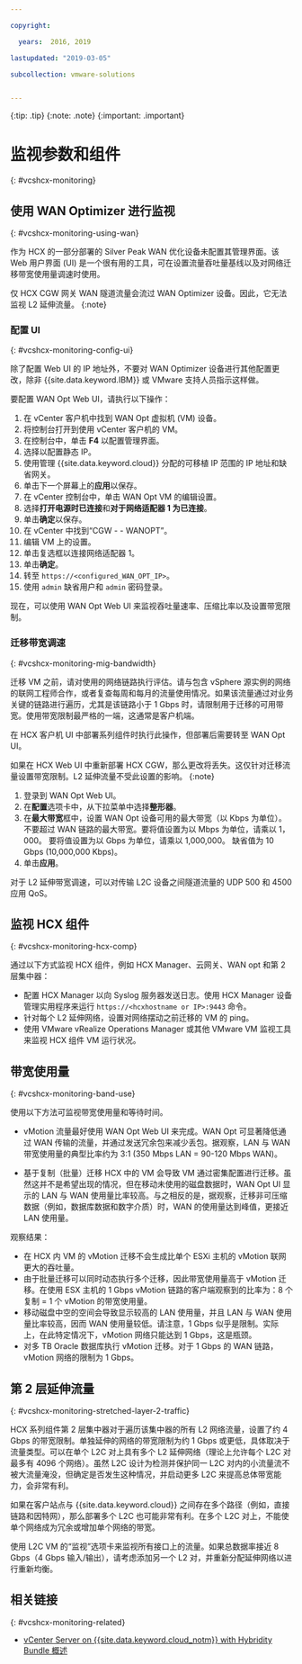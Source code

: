 ```yaml
---

copyright:

  years:  2016, 2019

lastupdated: "2019-03-05"

subcollection: vmware-solutions


---
```


{:tip: .tip}
{:note: .note}
{:important: .important}

# 监视参数和组件
{: #vcshcx-monitoring}

## 使用 WAN Optimizer 进行监视
{: #vcshcx-monitoring-using-wan}

作为 HCX 的一部分部署的 Silver Peak WAN 优化设备未配置其管理界面。该 Web 用户界面 (UI) 是一个很有用的工具，可在设置流量吞吐量基线以及对网络迁移带宽使用量调速时使用。

仅 HCX CGW 网关 WAN 隧道流量会流过 WAN Optimizer 设备。因此，它无法监视 L2 延伸流量。
{:note}

### 配置 UI
{: #vcshcx-monitoring-config-ui}

除了配置 Web UI 的 IP 地址外，不要对 WAN Optimizer 设备进行其他配置更改，除非 {{site.data.keyword.IBM}} 或 VMware 支持人员指示这样做。   

要配置 WAN Opt Web UI，请执行以下操作：
1.	在 vCenter 客户机中找到 WAN Opt 虚拟机 (VM) 设备。
2.	将控制台打开到使用 vCenter 客户机的 VM。
3.	在控制台中，单击 **F4** 以配置管理界面。
4.	选择以配置静态 IP。
5.	使用管理 {{site.data.keyword.cloud}} 分配的可移植 IP 范围的 IP 地址和缺省网关。
6.	单击下一个屏幕上的**应用**以保存。
7.  在 vCenter 控制台中，单击 WAN Opt VM 的编辑设置。
8.	选择**打开电源时已连接**和**对于网络适配器 1 为已连接**。
9.	单击**确定**以保存。
10.	在 vCenter 中找到“CGW - <xxx> - WANOPT”。
11.	编辑 VM 上的设置。
12.	单击复选框以连接网络适配器 1。
13.	单击**确定**。
14.	转至 `https://<configured_WAN_OPT_IP>`。
15.	使用 `admin` 缺省用户和 `admin` 密码登录。

现在，可以使用 WAN Opt Web UI 来监视吞吐量速率、压缩比率以及设置带宽限制。

### 迁移带宽调速
{: #vcshcx-monitoring-mig-bandwidth}

迁移 VM 之前，请对使用的网络链路执行评估。请与包含 vSphere 源实例的网络的联网工程师合作，或者复查每周和每月的流量使用情况。如果该流量通过对业务关键的链路进行遍历，尤其是该链路小于 1 Gbps 时，请限制用于迁移的可用带宽。使用带宽限制最严格的一端，这通常是客户机端。

在 HCX 客户机 UI 中部署系列组件时执行此操作，但部署后需要转至 WAN Opt UI。

如果在 HCX Web UI 中重新部署 HCX CGW，那么更改将丢失。这仅针对迁移流量设置带宽限制。L2 延伸流量不受此设置的影响。
{:note}

1. 登录到 WAN Opt Web UI。
2. 在**配置**选项卡中，从下拉菜单中选择**整形器**。
3. 在**最大带宽**框中，设置 WAN Opt 设备可用的最大带宽（以 Kbps 为单位）。不要超过 WAN 链路的最大带宽。要将值设置为以 Mbps 为单位，请乘以 1，000。 要将值设置为以 Gbps 为单位，请乘以 1,000,000。 缺省值为 10 Gbps (10,000,000 Kbps)。
4. 单击**应用**。

对于 L2 延伸带宽调速，可以对传输 L2C 设备之间隧道流量的 UDP 500 和 4500 应用 QoS。

## 监视 HCX 组件
{: #vcshcx-monitoring-hcx-comp}

通过以下方式监视 HCX 组件，例如 HCX Manager、云网关、WAN opt 和第 2 层集中器：

- 配置 HCX Manager 以向 Syslog 服务器发送日志。使用 HCX Manager 设备管理实用程序来运行 `https://<hcxhostname or
IP>:9443` 命令。
- 针对每个 L2 延伸网络，设置对网络摆动之前迁移的 VM 的 ping。
- 使用 VMware vRealize Operations Manager 或其他 VMware VM 监视工具来监视 HCX 组件 VM 运行状况。

## 带宽使用量
{: #vcshcx-monitoring-band-use}

使用以下方法可监视带宽使用量和等待时间。

- vMotion 流量最好使用 WAN Opt Web UI 来完成。WAN Opt 可显著降低通过 WAN 传输的流量，并通过发送冗余包来减少丢包。据观察，LAN 与 WAN 带宽使用量的典型比率约为 3:1 (350 Mbps LAN = 90-120 Mbps WAN)。

- 基于复制（批量）迁移 HCX 中的 VM 会导致 VM 通过密集配置进行迁移。虽然这并不是希望出现的情况，但在移动未使用的磁盘数据时，WAN Opt UI 显示的 LAN 与 WAN 使用量比率较高。与之相反的是，据观察，迁移非可压缩数据（例如，数据库数据和数字介质）时，WAN 的使用量达到峰值，更接近 LAN 使用量。

观察结果：
- 在 HCX 内 VM 的 vMotion 迁移不会生成比单个 ESXi 主机的 vMotion 联网更大的吞吐量。
- 由于批量迁移可以同时动态执行多个迁移，因此带宽使用量高于 vMotion 迁移。在使用 ESX 主机的 1 Gbps vMotion 链路的客户端观察到的比率为：8 个复制 = 1 个 vMotion 的带宽使用量。
- 移动磁盘中空的空间会导致显示较高的 LAN 使用量，并且 LAN 与 WAN 使用量比率较高，因而 WAN 使用量较低。请注意，1 Gbps 似乎是限制。实际上，在此特定情况下，vMotion 网络只能达到 1 Gbps，这是瓶颈。
- 对多 TB Oracle 数据库执行 vMotion 迁移。对于 1 Gbps 的 WAN 链路，vMotion 网络的限制为 1 Gbps。

## 第 2 层延伸流量
{: #vcshcx-monitoring-stretched-layer-2-traffic}

HCX 系列组件第 2 层集中器对于遍历该集中器的所有 L2 网络流量，设置了约 4 Gbps 的带宽限制。单独延伸的网络的带宽限制为约 1 Gbps 或更低，具体取决于流量类型。可以在单个 L2C 对上具有多个 L2 延伸网络（理论上允许每个 L2C 对最多有 4096 个网络）。虽然 L2C 设计为检测并保护同一 L2C 对内的小流量流不被大流量淹没，但确定是否发生这种情况，并启动更多 L2C 来提高总体带宽能力，会非常有利。

如果在客户站点与 {{site.data.keyword.cloud}} 之间存在多个路径（例如，直接链路和因特网），那么部署多个 L2C 也可能非常有利。在多个 L2C 对上，不能使单个网络成为冗余或增加单个网络的带宽。

使用 L2C VM 的“监视”选项卡来监视所有接口上的流量。如果总数据率接近 8 Gbps（4 Gbps 输入/输出），请考虑添加另一个 L2 对，并重新分配延伸网络以进行重新均衡。

## 相关链接
{: #vcshcx-monitoring-related}

* [vCenter Server on {{site.data.keyword.cloud_notm}} with Hybridity Bundle 概述](/docs/services/vmwaresolutions/archiref/vcs?topic=vmware-solutions-vcs-hybridity-intro)   
